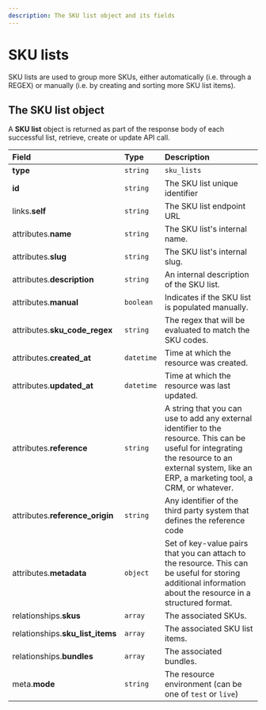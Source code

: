 ```yaml
---
description: The SKU list object and its fields
---
```


# SKU lists

SKU lists are used to group more SKUs, either automatically \(i.e. through a REGEX\) or manually \(i.e. by creating and sorting more SKU list items\).

## The SKU list object

A **SKU list** object is returned as part of the response body of each successful list, retrieve, create or update API call.

| Field | Type | Description |
| :--- | :--- | :--- |
| **type** | `string` | `sku_lists` |
| **id** | `string` | The SKU list unique identifier |
| links.**self** | `string` | The SKU list endpoint URL |
| attributes.**name** | `string` | The SKU list's internal name. |
| attributes.**slug** | `string` | The SKU list's internal slug. |
| attributes.**description** | `string` | An internal description of the SKU list. |
| attributes.**manual** | `boolean` | Indicates if the SKU list is populated manually. |
| attributes.**sku\_code\_regex** | `string` | The regex that will be evaluated to match the SKU codes. |
| attributes.**created\_at** | `datetime` | Time at which the resource was created. |
| attributes.**updated\_at** | `datetime` | Time at which the resource was last updated. |
| attributes.**reference** | `string` | A string that you can use to add any external identifier to the resource. This can be useful for integrating the resource to an external system, like an ERP, a marketing tool, a CRM, or whatever. |
| attributes.**reference\_origin** | `string` | Any identifier of the third party system that defines the reference code |
| attributes.**metadata** | `object` | Set of key-value pairs that you can attach to the resource. This can be useful for storing additional information about the resource in a structured format. |
| relationships.**skus** | `array` | The associated SKUs. |
| relationships.**sku\_list\_items** | `array` | The associated SKU list items. |
| relationships.**bundles** | `array` | The associated bundles. |
| meta.**mode** | `string` | The resource environment \(can be one of `test` or `live`\) |

